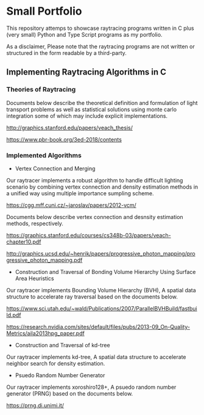 # Small Portfolio
This repository attemps to showcase raytracing programs written in C plus (very small) Python and Type Script programs as my portfolio.

As a disclaimer, Please note that the raytracing programs are not written or structured in the form readable by a third-party.
## Implementing Raytracing Algorithms in C
### Theories of Raytracing
Documents below describe the theoretical definition and formulation of light transport problems as well as statistical solutions using monte carlo integration some of which may include explicit implementations.

http://graphics.stanford.edu/papers/veach_thesis/

https://www.pbr-book.org/3ed-2018/contents
### Implemented Algorithms
- Vertex Connection and Merging

Our raytracer implements a robust algorithm to handle difficult lighting scenario by combining vertex connection and density estimation methods in a unified way using multiple importance sumpling scheme.

https://cgg.mff.cuni.cz/~jaroslav/papers/2012-vcm/

Documents below describe vertex connection and desnsity estimation methods, respectively.

https://graphics.stanford.edu/courses/cs348b-03/papers/veach-chapter10.pdf

http://graphics.ucsd.edu/~henrik/papers/progressive_photon_mapping/progressive_photon_mapping.pdf

- Construction and Traversal of Bonding Volume Hierarchy Using Surface Area Heuristics

Our raytracer implements Bounding Volume Hierarchy (BVH), A spatial data structure to accelerate ray traversal based on the documents below.

https://www.sci.utah.edu/~wald/Publications/2007/ParallelBVHBuild/fastbuild.pdf

https://research.nvidia.com/sites/default/files/pubs/2013-09_On-Quality-Metrics/aila2013hpg_paper.pdf

- Construction and Traversal of kd-tree

Our raytracer implements kd-tree, A spatial data structure to accelerate neighbor search for density estimation.

- Psuedo Random Number Generator

Our raytracer implements xoroshiro128+, A psuedo random number generator (PRNG) based on the documents below.

https://prng.di.unimi.it/
